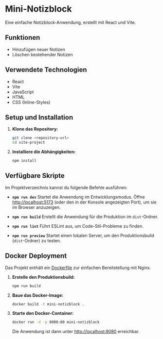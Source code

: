 # Mini-Notizblock

Eine einfache Notizblock-Anwendung, erstellt mit React und Vite.

## Funktionen

*   Hinzufügen neuer Notizen
*   Löschen bestehender Notizen

## Verwendete Technologien

*   React
*   Vite
*   JavaScript
*   HTML
*   CSS (Inline-Styles)

## Setup und Installation

1.  **Klone das Repository:**
    ```bash
    git clone <repository-url>
    cd vite-project
    ```
2.  **Installiere die Abhängigkeiten:**
    ```bash
    npm install
    ```

## Verfügbare Skripte

Im Projektverzeichnis kannst du folgende Befehle ausführen:

*   **`npm run dev`**
    Startet die Anwendung im Entwicklungsmodus.
    Öffne [http://localhost:5173](http://localhost:5173) (oder den in der Konsole angezeigten Port), um sie im Browser anzuzeigen.

*   **`npm run build`**
    Erstellt die Anwendung für die Produktion im `dist`-Ordner.

*   **`npm run lint`**
    Führt ESLint aus, um Code-Stil-Probleme zu finden.

*   **`npm run preview`**
    Startet einen lokalen Server, um den Produktionsbuild (`dist`-Ordner) zu testen.

## Docker Deployment

Das Projekt enthält ein [Dockerfile](c:\Users\nutri\TechstarterWorkspace\node-container\vite-project\Dockerfile) zur einfachen Bereitstellung mit Nginx.

1.  **Erstelle den Produktionsbuild:**
    ```bash
    npm run build
    ```
2.  **Baue das Docker-Image:**
    ```bash
    docker build -t mini-notizblock .
    ```
3.  **Starte den Docker-Container:**
    ```bash
    docker run -d -p 8080:80 mini-notizblock
    ```
    Die Anwendung ist dann unter [http://localhost:8080](http://localhost:8080) erreichbar.
